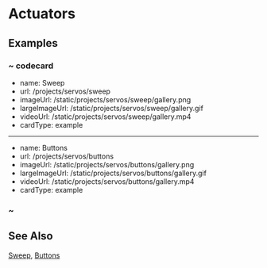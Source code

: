# Actuators

## Examples

### ~ codecard

* name: Sweep
* url: /projects/servos/sweep
* imageUrl: /static/projects/servos/sweep/gallery.png
* largeImageUrl: /static/projects/servos/sweep/gallery.gif
* videoUrl: /static/projects/servos/sweep/gallery.mp4
* cardType: example


---

* name: Buttons
* url: /projects/servos/buttons
* imageUrl: /static/projects/servos/buttons/gallery.png
* largeImageUrl: /static/projects/servos/buttons/gallery.gif
* videoUrl: /static/projects/servos/buttons/gallery.mp4
* cardType: example


### ~


## See Also

[Sweep](/projects/servos/sweep),
[Buttons](/projects/servos/buttons)
